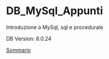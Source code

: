 # DB_MySql_Appunti
  Introduzione a MySql, sql e procedurale

DB Version: 8.0.24


[Sommario](https://github.com/pmarconcini/DB_MySql_Appunti/blob/master/000%20Sommario.md)
